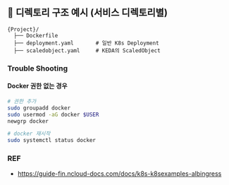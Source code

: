 

## 📁 디렉토리 구조 예시 (서비스 디렉토리별)
```
{Project}/
  ├── Dockerfile
  ├── deployment.yaml       # 일반 K8s Deployment
  ├── scaledobject.yaml     # KEDA의 ScaledObject
```



### Trouble Shooting 

#### Docker 권한 없는 경우
```bash
# 권한 추가
sudo groupadd docker
sudo usermod -aG docker $USER
newgrp docker
```

```bash
# docker 재시작
sudo systemctl status docker
```

### REF 
- https://guide-fin.ncloud-docs.com/docs/k8s-k8sexamples-albingress